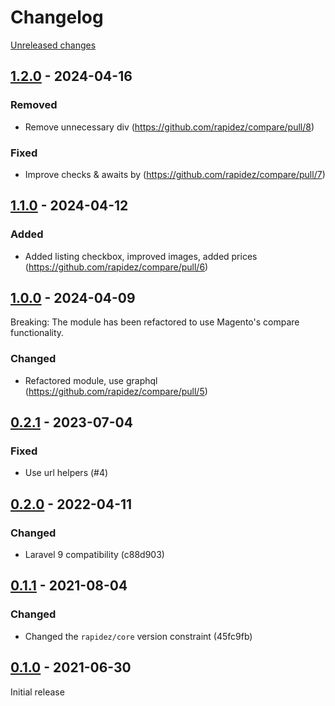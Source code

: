 # Changelog 

[Unreleased changes](https://github.com/rapidez/compare/compare/1.2.0...master)
## [1.2.0](https://github.com/rapidez/compare/releases/tag/1.2.0) - 2024-04-16

### Removed
 - Remove unnecessary div (https://github.com/rapidez/compare/pull/8)
### Fixed
 - Improve checks & awaits by (https://github.com/rapidez/compare/pull/7)

## [1.1.0](https://github.com/rapidez/compare/releases/tag/1.1.0) - 2024-04-12

### Added
- Added listing checkbox, improved images, added prices (https://github.com/rapidez/compare/pull/6)


## [1.0.0](https://github.com/rapidez/compare/releases/tag/1.0.0) - 2024-04-09

Breaking: The module has been refactored to use Magento's compare functionality.

### Changed

- Refactored module, use graphql (https://github.com/rapidez/compare/pull/5)

## [0.2.1](https://github.com/rapidez/compare/releases/tag/0.2.1) - 2023-07-04

### Fixed

- Use url helpers (#4)

## [0.2.0](https://github.com/rapidez/compare/releases/tag/0.2.0) - 2022-04-11

### Changed

- Laravel 9 compatibility (c88d903)

## [0.1.1](https://github.com/rapidez/compare/releases/tag/0.1.1) - 2021-08-04

### Changed

- Changed the `rapidez/core` version constraint (45fc9fb)

## [0.1.0](https://github.com/rapidez/compare/releases/tag/0.1.0) - 2021-06-30

Initial release

